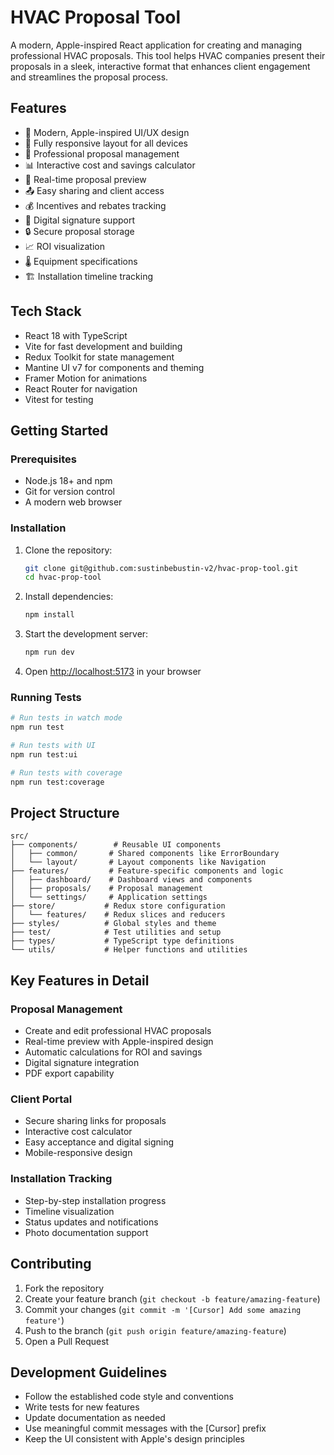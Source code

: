 # HVAC Proposal Tool

A modern, Apple-inspired React application for creating and managing professional HVAC proposals. This tool helps HVAC companies present their proposals in a sleek, interactive format that enhances client engagement and streamlines the proposal process.

## Features

- 🎨 Modern, Apple-inspired UI/UX design
- 📱 Fully responsive layout for all devices
- 💼 Professional proposal management
- 📊 Interactive cost and savings calculator
- 🔄 Real-time proposal preview
- 📤 Easy sharing and client access
- 💰 Incentives and rebates tracking
- 📝 Digital signature support
- 🔒 Secure proposal storage
- 📈 ROI visualization
- 🌡️ Equipment specifications
- 🏗️ Installation timeline tracking

## Tech Stack

- React 18 with TypeScript
- Vite for fast development and building
- Redux Toolkit for state management
- Mantine UI v7 for components and theming
- Framer Motion for animations
- React Router for navigation
- Vitest for testing

## Getting Started

### Prerequisites

- Node.js 18+ and npm
- Git for version control
- A modern web browser

### Installation

1. Clone the repository:
   ```bash
   git clone git@github.com:sustinbebustin-v2/hvac-prop-tool.git
   cd hvac-prop-tool
   ```

2. Install dependencies:
   ```bash
   npm install
   ```

3. Start the development server:
   ```bash
   npm run dev
   ```

4. Open [http://localhost:5173](http://localhost:5173) in your browser

### Running Tests

```bash
# Run tests in watch mode
npm run test

# Run tests with UI
npm run test:ui

# Run tests with coverage
npm run test:coverage
```

## Project Structure

```
src/
├── components/        # Reusable UI components
│   ├── common/       # Shared components like ErrorBoundary
│   └── layout/       # Layout components like Navigation
├── features/         # Feature-specific components and logic
│   ├── dashboard/    # Dashboard views and components
│   ├── proposals/    # Proposal management
│   └── settings/     # Application settings
├── store/           # Redux store configuration
│   └── features/    # Redux slices and reducers
├── styles/          # Global styles and theme
├── test/            # Test utilities and setup
├── types/           # TypeScript type definitions
└── utils/           # Helper functions and utilities
```

## Key Features in Detail

### Proposal Management
- Create and edit professional HVAC proposals
- Real-time preview with Apple-inspired design
- Automatic calculations for ROI and savings
- Digital signature integration
- PDF export capability

### Client Portal
- Secure sharing links for proposals
- Interactive cost calculator
- Easy acceptance and digital signing
- Mobile-responsive design

### Installation Tracking
- Step-by-step installation progress
- Timeline visualization
- Status updates and notifications
- Photo documentation support

## Contributing

1. Fork the repository
2. Create your feature branch (`git checkout -b feature/amazing-feature`)
3. Commit your changes (`git commit -m '[Cursor] Add some amazing feature'`)
4. Push to the branch (`git push origin feature/amazing-feature`)
5. Open a Pull Request

## Development Guidelines

- Follow the established code style and conventions
- Write tests for new features
- Update documentation as needed
- Use meaningful commit messages with the [Cursor] prefix
- Keep the UI consistent with Apple's design principles

